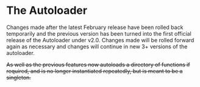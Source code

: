 
# The Autoloader

Changes made after the latest February release have been rolled back temporarily and the previous version has been turned into the first official release of the Autoloader under v2.0. Changes made will be rolled forward again as necessary and changes will continue in new 3+ versions of the autoloader.

<strike>
As well as the previous features now autoloads a directory of functions if required, and is no longer instantiated repeatedly, but is meant to be a singleton.
</strike>
